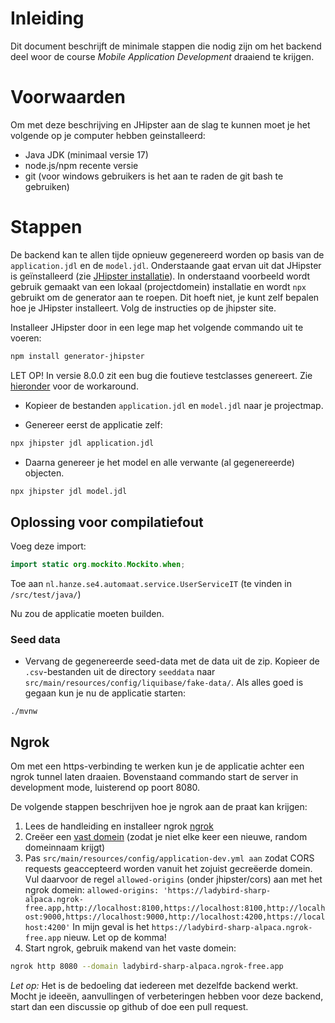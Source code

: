 # Inleiding

Dit document beschrijft de minimale stappen die nodig zijn om het backend deel woor de course *Mobile Application Development* draaiend te krijgen.

# Voorwaarden
Om met deze beschrijving en JHipster aan de slag te kunnen moet je het volgende op je computer hebben geinstalleerd:
- Java JDK (minimaal versie 17)
- node.js/npm recente versie
- git (voor windows gebruikers is het aan te raden de git bash te gebruiken)

# Stappen

De backend kan te allen tijde opnieuw gegenereerd worden op basis van de `application.jdl` en de `model.jdl`. Onderstaande gaat ervan uit dat JHipster is geïnstalleerd (zie [JHipster installatie](https://www.jhipster.tech/installation/)). In onderstaand voorbeeld wordt gebruik gemaakt van een lokaal (projectdomein) installatie en wordt `npx` gebruikt om de generator aan te roepen. Dit hoeft niet, je kunt zelf bepalen hoe je JHipster installeert. Volg de instructies op de jhipster site.

Installeer JHipster door in een lege map het volgende commando uit te voeren:

```bash
npm install generator-jhipster
```

LET OP! In versie 8.0.0 zit een bug die foutieve testclasses genereert. Zie [hieronder](#oplossing-voor-compilatiefout) voor de workaround.

- Kopieer de bestanden `application.jdl` en `model.jdl` naar je projectmap.

- Genereer eerst de applicatie zelf:

```bash
npx jhipster jdl application.jdl
```

- Daarna genereer je het model en alle verwante (al gegenereerde) objecten.

```bash
npx jhipster jdl model.jdl
```

## Oplossing voor compilatiefout

Voeg deze import:
``` java
import static org.mockito.Mockito.when;
```

Toe aan `nl.hanze.se4.automaat.service.UserServiceIT` (te vinden in `/src/test/java/`)

Nu zou de applicatie moeten builden.

### Seed data

- Vervang de gegenereerde seed-data met de data uit de zip. Kopieer de `.csv`-bestanden uit de directory `seeddata` naar `src/main/resources/config/liquibase/fake-data/`. Als alles goed is gegaan kun je nu de applicatie starten:

```
./mvnw
```

## Ngrok
Om met een https-verbinding te werken kun je de applicatie achter een ngrok tunnel laten draaien. Bovenstaand commando start de server in development mode, luisterend op poort 8080.

De volgende stappen beschrijven hoe je ngrok aan de praat kan krijgen:
1. Lees de handleiding en installeer ngrok [ngrok](https://ngrok.com/docs/getting-started/)
2. Creëer een [vast domein](https://dashboard.ngrok.com/cloud-edge/domains) (zodat je niet elke keer een nieuwe, random domeinnaam krijgt)
3. Pas `src/main/resources/config/application-dev.yml aan` zodat CORS requests geaccepteerd worden vanuit het zojuist gecreëerde domein. Vul daarvoor de regel `allowed-origins` (onder jhipster/cors) aan met het ngrok domein: `allowed-origins: 'https://ladybird-sharp-alpaca.ngrok-free.app,http://localhost:8100,https://localhost:8100,http://localhost:9000,https://localhost:9000,http://localhost:4200,https://localhost:4200'` In mijn geval is het `https://ladybird-sharp-alpaca.ngrok-free.app` nieuw. Let op de komma!
4. Start ngrok, gebruik makend van het vaste domein:

```bash
ngrok http 8080 --domain ladybird-sharp-alpaca.ngrok-free.app
```


*Let op:* Het is de bedoeling dat iedereen met dezelfde backend werkt. Mocht je ideeën, aanvullingen of verbeteringen hebben voor deze backend, start dan een discussie op github of doe een pull request.